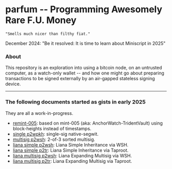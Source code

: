 # parfum -- Programming Awesomely Rare F.U. Money
    "Smells much nicer than filthy fiat."


December 2024: "Be it resolved: It is time to learn about Miniscript in 2025"

### About

This repository is an exploration into using a bitcoin node, on an untrusted computer, as a watch-only wallet -- and how one might go about preparing transactions to be signed externally by an air-gapped stateless signing device.

---

### The following documents started as gists in early 2025

They are all a work-in-progress.

* [remint-005](/docs/cli/remint-005/bitcoincli_remint-005_p2wsh.md): based on mint-005 (aka: AnchorWatch-TridentVault) using block-heights instead of timestamps.
* [single p2wpkh](/docs/rpc/single_wpkh/bitcoinrpc_single_p2wpkh.md): single-sig native-segwit.
* [multisig p2wsh](/docs/rpc/multisig_wsh/bitcoinrpc_multisig_p2wsh.md): 2-of-3 sorted multisig.
* [liana simple p2wsh](/docs/rpc/liana_si_wsh/bitcoinrpc_liana_simple_inheritance_p2wsh.md): Liana Simple Inheritance via WSH.
* [liana simple p2tr](/docs/rpc/liana_si_tr/bitcoinrpc_liana_simple_inheritance_p2tr.md): Liana Simple Inheritance via Taproot.
* [liana multisig p2wsh](/docs/rpc/liana_em_wsh/bitcoinrpc_liana_expanding_multi_p2wsh.md): Liana Expanding Multisig via WSH.
* [liana multisig p2tr](/docs/rpc/liana_em_tr/bitcoinrpc_liana_expanding_multi_p2tr.md): Liana Expanding Multisig via Taproot.
